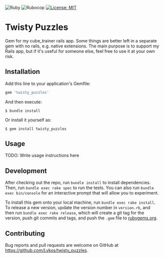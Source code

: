 ![Ruby](https://github.com/Lykos/twisty_puzzles/workflows/Ruby/badge.svg)
![Rubocop](https://github.com/Lykos/twisty_puzzles/workflows/Rubocop/badge.svg)
[![License: MIT](https://img.shields.io/badge/License-MIT-yellow.svg)](https://opensource.org/licenses/MIT)

# Twisty Puzzles
Gem for my cube_trainer rails app. Some things are better left in a separate gem with no rails, e.g. native extensions. The main purpose is to support my Rails app, but if it's useful for someone else, feel free to use it at your own risk.

## Installation

Add this line to your application's Gemfile:

```ruby
gem 'twisty_puzzles'
```

And then execute:

    $ bundle install

Or install it yourself as:

    $ gem install twisty_puzzles

## Usage

TODO: Write usage instructions here

## Development

After checking out the repo, run `bundle install` to install dependencies. Then, run `bundle exec rake spec` to run the tests. You can also run `bundle exec bin/console` for an interactive prompt that will allow you to experiment.

To install this gem onto your local machine, run `bundle exec rake install`. To release a new version, update the version number in `version.rb`, and then run `bundle exec rake release`, which will create a git tag for the version, push git commits and tags, and push the `.gem` file to [rubygems.org](https://rubygems.org).

## Contributing

Bug reports and pull requests are welcome on GitHub at https://github.com/Lykos/twisty_puzzles.
